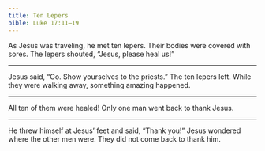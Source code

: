 ```yaml
---
title: Ten Lepers
bible: Luke 17:11–19
---
```


As Jesus was traveling, he met ten lepers.
Their bodies were covered with sores.
The lepers shouted,
“Jesus, please heal us!”

---

Jesus said, “Go. Show yourselves
to the priests.” The ten lepers left.
While they were walking away,
something amazing happened.

---

All ten of them were healed! Only
one man went back to thank Jesus.

---

He threw himself at Jesus’ feet
and said, “Thank you!”
Jesus wondered where the other
men were. They did not come
back to thank him.

